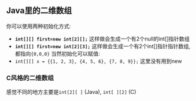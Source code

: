 ## Java里的二维数组
你可以使用两种初始化方式:
- **`int[][] first=new int[2][];`** 这样做会生成一个有2个null的int[]指针数组
- **`int[][] first=new int[2][3];`** 这样做会生成一个有2个int[]指针指针数组,都指向`{0,0,0}`
当然初始化可以赋值:
- `int[][] x = {{1, 2, 3}, {4, 5, 6}, {7, 8, 9}};`  这里没有用到new

### C风格的二维数组
感觉不同的地方主要是`int[2][ ]` (Java), `int[ ][2]` (C)